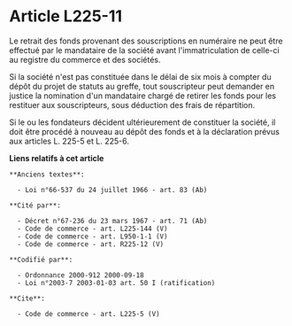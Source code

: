 # Article L225-11

Le retrait des fonds provenant des souscriptions en numéraire ne peut être effectué par le mandataire de la société avant
l'immatriculation de celle-ci au registre du commerce et des sociétés. 

Si la société n'est pas constituée dans le délai de six mois à compter du dépôt du projet de statuts au greffe, tout
souscripteur peut demander en justice la nomination d'un mandataire chargé de retirer les fonds pour les restituer aux
souscripteurs, sous déduction des frais de répartition. 

Si le ou les fondateurs décident ultérieurement de constituer la société, il doit être procédé à nouveau au dépôt des fonds
et à la déclaration prévus aux articles L. 225-5 et L. 225-6.

**Liens relatifs à cet article**

	**Anciens textes**:

	  - Loi n°66-537 du 24 juillet 1966 - art. 83 (Ab)

	**Cité par**:

	  - Décret n°67-236 du 23 mars 1967 - art. 71 (Ab)
	  - Code de commerce - art. L225-144 (V)
	  - Code de commerce - art. L950-1-1 (V)
	  - Code de commerce - art. R225-12 (V)

	**Codifié par**:

	  - Ordonnance 2000-912 2000-09-18
	  - Loi n°2003-7 2003-01-03 art. 50 I (ratification)

	**Cite**:

	  - Code de commerce - art. L225-5 (V)
